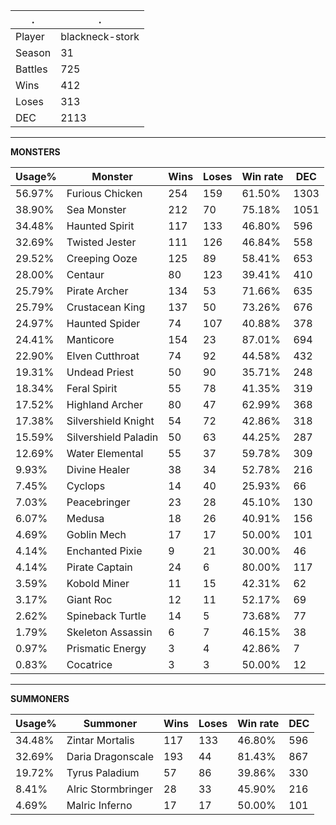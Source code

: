 .|.
|-|-
Player|blackneck-stork
Season|31
Battles|725
Wins|412
Loses|313
DEC|2113

---
**MONSTERS**

Usage%|Monster|Wins|Loses|Win rate|DEC|
-|-|-|-|-|-|
56.97%|Furious Chicken|254|159|61.50%|1303|
38.90%|Sea Monster|212|70|75.18%|1051|
34.48%|Haunted Spirit|117|133|46.80%|596|
32.69%|Twisted Jester|111|126|46.84%|558|
29.52%|Creeping Ooze|125|89|58.41%|653|
28.00%|Centaur|80|123|39.41%|410|
25.79%|Pirate Archer|134|53|71.66%|635|
25.79%|Crustacean King|137|50|73.26%|676|
24.97%|Haunted Spider|74|107|40.88%|378|
24.41%|Manticore|154|23|87.01%|694|
22.90%|Elven Cutthroat|74|92|44.58%|432|
19.31%|Undead Priest|50|90|35.71%|248|
18.34%|Feral Spirit|55|78|41.35%|319|
17.52%|Highland Archer|80|47|62.99%|368|
17.38%|Silvershield Knight|54|72|42.86%|318|
15.59%|Silvershield Paladin|50|63|44.25%|287|
12.69%|Water Elemental|55|37|59.78%|309|
9.93%|Divine Healer|38|34|52.78%|216|
7.45%|Cyclops|14|40|25.93%|66|
7.03%|Peacebringer|23|28|45.10%|130|
6.07%|Medusa|18|26|40.91%|156|
4.69%|Goblin Mech|17|17|50.00%|101|
4.14%|Enchanted Pixie|9|21|30.00%|46|
4.14%|Pirate Captain|24|6|80.00%|117|
3.59%|Kobold Miner|11|15|42.31%|62|
3.17%|Giant Roc|12|11|52.17%|69|
2.62%|Spineback Turtle|14|5|73.68%|77|
1.79%|Skeleton Assassin|6|7|46.15%|38|
0.97%|Prismatic Energy|3|4|42.86%|7|
0.83%|Cocatrice|3|3|50.00%|12|

---
**SUMMONERS**

Usage%|Summoner|Wins|Loses|Win rate|DEC|
-|-|-|-|-|-|
34.48%|Zintar Mortalis|117|133|46.80%|596|
32.69%|Daria Dragonscale|193|44|81.43%|867|
19.72%|Tyrus Paladium|57|86|39.86%|330|
8.41%|Alric Stormbringer|28|33|45.90%|216|
4.69%|Malric Inferno|17|17|50.00%|101|
